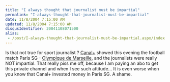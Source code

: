 ```yaml
---
title: "I always thought that journalist must be impartial"
permalink: "I-always-thought-that-journalist-must-be-impartial"
date: 11/8/2004 7:15:00 AM
updated: 11/8/2004 7:15:00 AM
disqusIdentifier: 20041108071500
alias:
 - /post/I-always-thought-that-journalist-must-be-impartial.aspx/index.html
---
```

Is that not true for sport journalist ? [Canal+](http://www.canalplus.fr) showed this evening the football match Paris SG - [Olympique de Marseille](http://www.olympiquedemarseille.com/), and the journalists were really NOT impartial. That really piss me off, because I am paying an abo to get this private channel and when I see such attitude... It is even worse when you know that Canal+ invested money in Paris SG. A shame.
